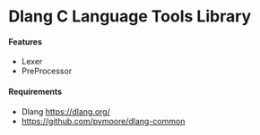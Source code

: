 # Dlang C Language Tools Library

#### Features
- Lexer
- PreProcessor

#### Requirements
- Dlang https://dlang.org/
- https://github.com/pvmoore/dlang-common
